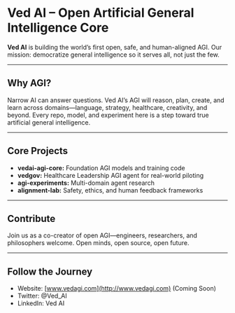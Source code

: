 # Ved AI – Open Artificial General Intelligence Core

**Ved AI** is building the world’s first open, safe, and human-aligned AGI.
Our mission: democratize general intelligence so it serves all, not just the few.

---

## Why AGI?

Narrow AI can answer questions. Ved AI’s AGI will reason, plan, create, and learn across domains—language, strategy, healthcare, creativity, and beyond.
Every repo, model, and experiment here is a step toward true artificial general intelligence.

---

## Core Projects

- **vedai-agi-core:** Foundation AGI models and training code
- **vedgov:** Healthcare Leadership AGI agent for real-world piloting
- **agi-experiments:** Multi-domain agent research
- **alignment-lab:** Safety, ethics, and human feedback frameworks

---

## Contribute

Join us as a co-creator of open AGI—engineers, researchers, and philosophers welcome.
Open minds, open source, open future.

---

## Follow the Journey

- Website: [www.vedagi.com](http://www.vedagi.com) (Coming Soon)
- Twitter: @Ved_AI
- LinkedIn: Ved AI
